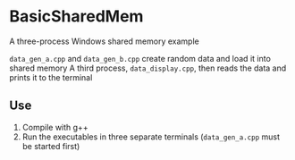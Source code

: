 # BasicSharedMem
A three-process Windows shared memory example

`data_gen_a.cpp` and `data_gen_b.cpp` create random data and load it into shared memory
A third process, `data_display.cpp`, then reads the data and prints it to the terminal

## Use
1. Compile with g++
2. Run the executables in three separate terminals (`data_gen_a.cpp` must be started first)
